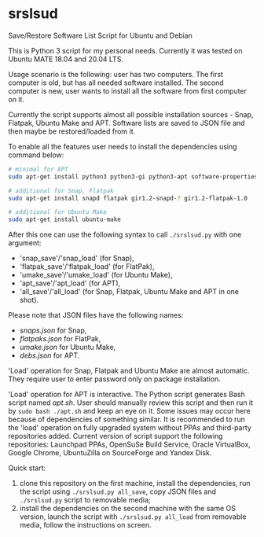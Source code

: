 # srslsud

Save/Restore Software List Script for Ubuntu and Debian



This is Python 3 script for my personal needs. Currently it was tested on Ubuntu MATE 18.04 and 20.04 LTS.

Usage scenario is the following: user has two computers. The first computer is old, but has all needed software installed. The second computer is new, user wants to install all the software from first computer on it.

Currently the script supports almost all possible installation sources - Snap, Flatpak, Ubuntu Make and APT. Software lists are saved to JSON file and then maybe be restored/loaded from it.

To enable all the features user needs to install the dependencies using command below:

```bash
# minimal for APT
sudo apt-get install python3 python3-gi python3-apt software-properties-common python3-jsonpickle

# additional for Snap, Flatpak
sudo apt-get install snapd flatpak gir1.2-snapd-? gir1.2-flatpak-1.0

# additional for Ubuntu Make
sudo apt-get install ubuntu-make
```

After this one can use the following syntax to call `./srslsud.py` with one argument:

- 'snap_save'/'snap_load' (for Snap),
- 'flatpak_save'/'flatpak_load' (for FlatPak),
- 'umake_save'/'umake_load' (for Ubuntu Make),
- 'apt_save'/'apt_load' (for APT),
- 'all_save'/'all_load' (for Snap, Flatpak, Ubuntu Make and APT in one shot).

Please note that JSON files have the following names:

- *snaps.json* for Snap,
- *flatpaks.json* for FlatPak,
- *umake.json* for Ubuntu Make,
- *debs.json* for APT.

'Load' operation for Snap, Flatpak and Ubuntu Make are almost automatic. They require user to enter password only on package installation.

'Load' operation for APT is interactive. The Python script generates Bash script named *apt.sh*. User should manually review this script and then run it by `sudo bash ./apt.sh` and keep an eye on it. Some issues may occur here because of dependencies of something similar. It is recommended to run the 'load' operation on fully upgraded system without PPAs and third-party repositories added. Current version of script support the following repositories: Launchpad PPAs, OpenSuSe Build Service, Oracle VirtualBox, Google Chrome, UbuntuZilla on SourceForge and Yandex Disk.

Quick start:

1. clone this repository on the first machine, install the dependencies, run the script using `./srslsud.py all_save`, copy JSON files and `./srslsud.py` script to removable media;
2. install the dependencies on the second machine with the same OS version, launch the script with `./srslsud.py all_load` from removable media, follow the instructions on screen.


